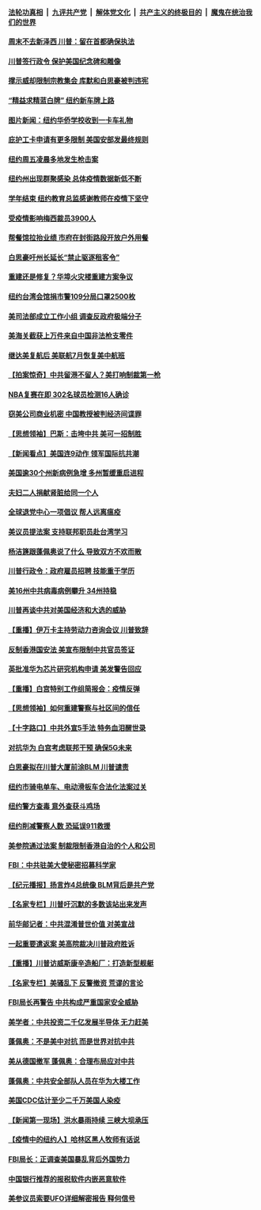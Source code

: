 

####  [法轮功真相](../../../../basic/blob/master/README.md?t=06280031) &nbsp;|&nbsp; [九评共产党](../../../../9ping.md/blob/master/README.md?t=06280031) &nbsp;|&nbsp; [解体党文化](../../../../jtdwh.md/blob/master/README.md?t=06280031)  &nbsp;|&nbsp; [共产主义的终极目的](../../../../gczydzjmd.md/blob/master/README.md?t=06280031) &nbsp;|&nbsp; [魔鬼在统治我们的世界](../../../../mgztzwmdsj.md/blob/master/README.md?t=06280031) 

#### [周末不去新泽西 川普：留在首都确保执法](../pages/nsc412/n12216075.md?t=06280031) 

#### [川普签行政令 保护美国纪念碑和雕像](../pages/nsc412/n12216036.md?t=06280031) 

#### [撑示威却限制宗教集会 库默和白思豪被判违宪](../pages/nsc412/n12215498.md?t=06280031) 

#### [“精益求精蓝白牌”  纽约新车牌上路](../pages/nsc412/n12215514.md?t=06280031) 

#### [图片新闻：纽约华侨学校收到一卡车礼物](../pages/nsc412/n12215479.md?t=06280031) 

#### [庇护工卡申请有更多限制 美国安部发最终规则](../pages/nsc412/n12215484.md?t=06280031) 

#### [纽约周五凌晨多地发生枪击案](../pages/nsc412/n12215489.md?t=06280031) 

#### [纽约州出现群聚感染  总体疫情数据新低不断](../pages/nsc412/n12215492.md?t=06280031) 

#### [学年结束   纽约教育总监感谢教师在疫情下坚守](../pages/nsc412/n12215495.md?t=06280031) 

#### [受疫情影响梅西裁员3900人](../pages/nsc412/n12215504.md?t=06280031) 

#### [帮餐馆拉抬业绩 市府在封街路段开放户外用餐](../pages/nsc412/n12215506.md?t=06280031) 

#### [白思豪吁州长延长“禁止驱逐租客令”](../pages/nsc412/n12215511.md?t=06280031) 

#### [重建还是修复？华埠火灾楼重建方案争议](../pages/nsc412/n12215517.md?t=06280031) 

#### [纽约台湾会馆捐市警109分局口罩2500枚](../pages/nsc412/n12215522.md?t=06280031) 

#### [美司法部成立工作小组 调查反政府极端分子](../pages/nsc412/n12215788.md?t=06280031) 

#### [美海关截获上万件来自中国非法枪支零件](../pages/nsc412/n12215668.md?t=06280031) 

#### [继达美复航后 美联航7月恢复美中航班](../pages/nsc412/n12215347.md?t=06280031) 

#### [【拍案惊奇】中共留港不留人？美打响制裁第一枪](../pages/nsc412/n12215438.md?t=06280031) 

#### [NBA复赛在即  302名球员检测16人确诊](../pages/nsc412/n12215540.md?t=06280031) 

#### [窃美公司商业机密 中国教授被判经济间谍罪](../pages/nsc412/n12215195.md?t=06280031) 

#### [【思想领袖】巴斯：击垮中共 美可一招制胜](../pages/nsc412/n12033990.md?t=06280031) 

#### [【新闻看点】美国连9动作 领军国际抗共潮](../pages/nsc412/n12215121.md?t=06280031) 

#### [美国逾30个州新病例急增 多州暂缓重启进程](../pages/nsc412/n12215188.md?t=06280031) 

#### [夫妇二人捐献肾脏给同一个人](../pages/nsc412/n12215205.md?t=06280031) 

#### [全球退党中心一项倡议 帮人远离瘟疫](../pages/nsc412/n12214964.md?t=06280031) 

#### [美议员提法案 支持联邦职员赴台湾学习](../pages/nsc412/n12215108.md?t=06280031) 

#### [杨洁篪跟蓬佩奥说了什么 导致双方不欢而散](../pages/nsc412/n12214937.md?t=06280031) 

#### [川普行政令：政府雇员招聘 技能重于学历](../pages/nsc412/n12214994.md?t=06280031) 

#### [美16州中共病毒病例攀升 34州持稳](../pages/nsc412/n12214832.md?t=06280031) 

#### [川普再谈中共对美国经济和大选的威胁](../pages/nsc412/n12214917.md?t=06280031) 

#### [【重播】伊万卡主持劳动力咨询会议 川普致辞](../pages/nsc412/n12214370.md?t=06280031) 

#### [反制香港国安法 美宣布限制中共官员签证](../pages/nsc412/n12214505.md?t=06280031) 

#### [英批准华为芯片研究机构申请 美发警告回应](../pages/nsc412/n12214643.md?t=06280031) 

#### [【重播】白宫特别工作组简报会：疫情反弹](../pages/nsc412/n12214278.md?t=06280031) 

#### [【思想领袖】如何重建警察与社区间的信任](../pages/nsc412/n12214218.md?t=06280031) 

#### [【十字路口】中共外宣5手法 特务血泪醒世录](../pages/nsc412/n12212915.md?t=06280031) 

#### [对抗华为 白宫考虑联邦干预 确保5G未来](../pages/nsc412/n12214112.md?t=06280031) 

#### [白思豪拟在川普大厦前涂BLM 川普谴责](../pages/nsc412/n12213221.md?t=06280031) 

#### [纽约市骑电单车、电动滑板车合法化法案过关](../pages/nsc412/n12213199.md?t=06280031) 

#### [纽约警方查毒 意外查获斗鸡场](../pages/nsc412/n12213204.md?t=06280031) 

#### [纽约削减警察人数 恐延误911救援](../pages/nsc412/n12213202.md?t=06280031) 

#### [美参院通过法案 制裁限制香港自治的个人和公司](../pages/nsc412/n12212374.md?t=06280031) 

#### [FBI：中共驻美大使秘密招募科学家](../pages/nsc412/n12212753.md?t=06280031) 

#### [【纪元播报】扬言炸4总统像 BLM背后是共产党](../pages/nsc412/n12212843.md?t=06280031) 

#### [【名家专栏】川普吁沉默的多数该站出来发声](../pages/nsc412/n12211866.md?t=06280031) 

#### [前华邮记者：中共混淆普世价值 对美宣战](../pages/nsc412/n12212701.md?t=06280031) 

#### [一起重要遣返案 美高院裁决川普政府胜诉](../pages/nsc412/n12212579.md?t=06280031) 

#### [【重播】川普访威斯康辛造船厂：打造新型舰艇](../pages/nsc412/n12212397.md?t=06280031) 

#### [【名家专栏】美骚乱下 反警撤资 荒谬的言论](../pages/nsc412/n12208101.md?t=06280031) 

#### [FBI局长再警告 中共构成严重国家安全威胁](../pages/nsc412/n12212610.md?t=06280031) 

#### [美学者：中共投资二千亿发展半导体 无力赶美](../pages/nsc412/n12212544.md?t=06280031) 

#### [蓬佩奥：不是美中对抗 而是世界对抗中共](../pages/nsc412/n12212375.md?t=06280031) 

#### [美从德国撤军 蓬佩奥：合理布局应对中共](../pages/nsc412/n12212499.md?t=06280031) 

#### [蓬佩奥：中共安全部队人员在华为大楼工作](../pages/nsc412/n12212439.md?t=06280031) 

#### [美国CDC估计至少二千万美国人染疫](../pages/nsc412/n12212461.md?t=06280031) 

#### [【新闻第一现场】洪水暴雨持续 三峡大坝承压](../pages/nsc412/n12211952.md?t=06280031) 

#### [【疫情中的纽约人】哈林区黑人牧师有话说](../pages/nsc412/n12210652.md?t=06280031) 

#### [FBI局长：正调查美国暴乱背后外国势力](../pages/nsc412/n12212191.md?t=06280031) 

#### [中国银行推荐的报税软件内嵌恶意软件](../pages/nsc412/n12212110.md?t=06280031) 

#### [美参议员索要UFO详细解密报告 释何信号](../pages/nsc412/n12212015.md?t=06280031) 

